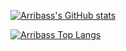 [![Arribass's GitHub stats](https://github-readme-stats.vercel.app/api?username=Filipe-Leite&count_private=true)](https://github.com/arribass/github-readme-stats)

[![Arribass Top Langs](https://github-readme-stats.vercel.app/api/top-langs/?username=Filipe-Leite)](https://github.com/arribass/github-readme-stats)
